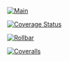 [![Main](https://img.shields.io/endpoint.svg?url=https%3A%2F%2Factions-badge.atrox.dev%2FFuniusa%2FdjangoTaskManager%2Fbadge%3Fref%3Dfeature%252Fdjango_app_api_coveralls&style=for-the-badge)](https://actions-badge.atrox.dev/Funiusa/djangoTaskManager/goto?ref=feature%2Fdjango_app_api_coveralls)

[![Coverage Status](https://coveralls.io/repos/github/Funiusa/djangoTaskManager/badge.svg?branch=feature/django_app_api_coveralls)](https://coveralls.io/github/Funiusa/djangoTaskManager?branch=feature/django_app_api_coveralls)


[![Rollbar](https://img.shields.io/endpoint?url=https://api.rollbar.com/api/1/status/{{funiusa}}?access_token={{41894451d1b94fc09dfdf64744c15673}})](https://rollbar.com/funiusa/all/items/?sort=%5Bobject%20Object%5D&status=active&date_from=&date_to=&environments=development&environments=production&activated_to=&framework=&levels=10&levels=20&levels=30&levels=40&levels=50&activated_from=&offset=0&timezone=Asia%2FAqtobe&assigned_user=&date_filtering=seen&projects=632439&query=&enc_query=)

[![Coveralls](https://img.shields.io/coverallsCoverage/github/Funiusa/djangoTaskManager?label=Coveralls&logo=Coveralls&logoColor=red)](https://coveralls.io/github/Funiusa/djangoTaskManager?branch=feature/django_app_api_coveralls)


